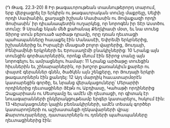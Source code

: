 (Դ Թագ. 22.3-20)
8 Իր թագաւորութեան տասնութերորդ տարում, երբ վերջացրել էր երկիրն ու թագաւորական տունը մաքրելը, Սելիի որդի Սափանին, քաղաքի իշխան Մասիասին ու Յովաքազի որդի Յոսիասին՝ իր դիւանապետին ուղարկեց, որ նորոգեն իր Տէր Աստծու տունը: 9 Սրանք եկան մեծ քահանայ Քեղկիասի մօտ, եւ նա տուեց Տիրոջ տուն բերուած արծաթ դրամը, որը դռան ղեւտացի պահապանները հաւաքել էին Մանասէի, Եփրեմի երկրներից, իշխաններից եւ Իսրայէլի մնացած բոլոր վայրերից, Յուդայի, Բենիամինի երկրների եւ Երուսաղէմի բնակիչներից: 10 Նրանք այն տուեցին գործաւորներին, որոնք մնում էին Տիրոջ տանը այն նորոգելու եւ ամրացնելու համար: 11 Նրանք արծաթը տուեցին հիւսներին եւ շինարարներին, որ խոշոր քառանկիւն քարեր ու փայտէ գերաններ գնեն, ծածկեն այն շենքերը, որ Յուդայի երկրի թագաւորներն էին քանդել: 12 Այդ մարդիկ հաւատարմօրէն կատարեցին գործը, եւ նրանց վերակացուները՝ Մերարիի որդիներից ղեւտացիներ Յէթն ու Աբդիասը, Կահաթի որդիներից Զաքարիասն ու Մեսոլամը եւ ամէն մի ղեւտացի, որ գիտակ էր նուագարանների ընկերակցութեամբ երգեր կատարելու, հսկում էին: 13 Վերակացուներ կային բեռնակիրների, ամէն տեսակ գործեր կատարողների ու աշխատանքի ղեկավարների վրայ: Քարտուղարները, դատաւորներն ու դռների պահապանները ղեւտացիներից էին:
